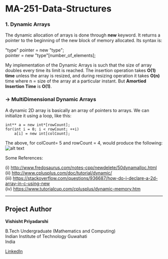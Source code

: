 # MA-251-Data-Structures

### 1. Dynamic Arrays
The dynamic allocation of arrays is done through **new** keyword.
It returns a pointer to the beginning of the new block of memory allocated. Its syntax is: 

"type" pointer = new "type";  
pointer = new  "type"[number_of_elements];
  
  
My implementation of the Dynamic Arrays is such that the size of array doubles every time its limit is reached. The insertion operation takes **O(1) time** unless the array is resized, and during resizing operation it takes **O(n)** time where n = size of the array at a particular instant. But **Amortied Insertion Time** is **O(1)**.

### -> MultiDimensional Dynamic Arrays   
A dynamic 2D array is basically an array of pointers to arrays. We can initialize it using a loop, like this:   
```
int** a = new int*[rowCount];
for(int i = 0; i < rowCount; ++i)
    a[i] = new int[colCount];

```   
The above, for colCount= 5 and rowCount = 4, would produce the following:   
![alt text](https://i.stack.imgur.com/M75kn.png)   


Some References:

(i)   http://www.fredosaurus.com/notes-cpp/newdelete/50dynamalloc.html   
(ii)  http://www.cplusplus.com/doc/tutorial/dynamic/   
(iii) https://stackoverflow.com/questions/936687/how-do-i-declare-a-2d-array-in-c-using-new   
(iv)  https://www.tutorialcup.com/cplusplus/dynamic-memory.htm




* * *
## Project Author  

**Vishisht Priyadarshi**  

B.Tech Undergraduate (Mathematics and Computing)  
Indian Institute of Technology Guwahati  
India

[LinkedIn](https://www.linkedin.com/in/vishisht-priyadarshi-34068b179?fbclid=IwAR2gKntA7S027YRocf9gXuaoQS_g7tm8vTGjNJColC99v4UkZN4d9s6YhWw)
